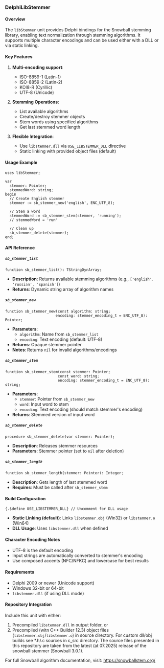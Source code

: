### DelphiLibStemmer

#### Overview
The `libStemmer` unit provides Delphi bindings for the Snowball stemming library, enabling text normalization through stemming algorithms. It supports multiple character encodings and can be used either with a DLL or via static linking.

#### Key Features
1. **Multi-encoding support**:
   - ISO-8859-1 (Latin-1)
   - ISO-8859-2 (Latin-2)
   - KOI8-R (Cyrillic)
   - UTF-8 (Unicode)

2. **Stemming Operations**:
   - List available algorithms
   - Create/destroy stemmer objects
   - Stem words using specified algorithms
   - Get last stemmed word length

3. **Flexible Integration**:
   - Use `libstemmer.dll` via `USE_LIBSTEMMER_DLL` directive
   - Static linking with provided object files (default)

#### Usage Example
```delphi
uses libStemmer;

var
  stemmer: Pointer;
  stemmedWord: string;
begin
  // Create English stemmer
  stemmer := sb_stemmer_new('english', ENC_UTF_8);
  
  // Stem a word
  stemmedWord := sb_stemmer_stem(stemmer, 'running');
  // stemmedWord = 'run'
  
  // Clean up
  sb_stemmer_delete(stemmer);
end;
```

#### API Reference

##### `sb_stemmer_list`
```delphi
function sb_stemmer_list(): TStringDynArray;
```
- **Description**: Returns available stemming algorithms (e.g., `['english', 'russian', 'spanish']`)
- **Returns**: Dynamic string array of algorithm names

##### `sb_stemmer_new`
```delphi
function sb_stemmer_new(const algorithm: string; 
                       encoding: stemmer_encoding_t = ENC_UTF_8): Pointer;
```
- **Parameters**:
  - `algorithm`: Name from `sb_stemmer_list`
  - `encoding`: Text encoding (default: UTF-8)
- **Returns**: Opaque stemmer pointer
- **Notes**: Returns `nil` for invalid algorithms/encodings

##### `sb_stemmer_stem`
```delphi
function sb_stemmer_stem(const stemmer: Pointer; 
                        const word: string; 
                        encoding: stemmer_encoding_t = ENC_UTF_8): string;
```
- **Parameters**:
  - `stemmer`: Pointer from `sb_stemmer_new`
  - `word`: Input word to stem
  - `encoding`: Text encoding (should match stemmer's encoding)
- **Returns**: Stemmed version of input word

##### `sb_stemmer_delete`
```delphi
procedure sb_stemmer_delete(var stemmer: Pointer);
```
- **Description**: Releases stemmer resources
- **Parameters**: Stemmer pointer (set to `nil` after deletion)

##### `sb_stemmer_length`
```delphi
function sb_stemmer_length(stemmer: Pointer): Integer;
```
- **Description**: Gets length of last stemmed word
- **Requires**: Must be called after `sb_stemmer_stem`

#### Build Configuration
```delphi
{.$define USE_LIBSTEMMER_DLL} // Uncomment for DLL usage
```
- **Static Linking (default)**: Links `libstemmer.obj` (Win32) or `libstemmer.o` (Win64)
- **DLL Usage**: Uses `libstemmer.dll` when defined

#### Character Encoding Notes
- UTF-8 is the default encoding
- Input strings are automatically converted to stemmer's encoding
- Use composed accents (NFC/NFKC) and lowercase for best results

#### Requirements
- Delphi 2009 or newer (Unicode support)
- Windows 32-bit or 64-bit
- `libstemmer.dll` (if using DLL mode)

#### Repository Integration
Include this unit with either:
1. Precompiled `libstemmer.dll` in output folder, or
2. Precompiled (witn C++ Builder 12.3) оbject files (`libstemmer.obj`/`libstemmer.o`) in source directory.
   For custom dll/obj builds see *.h/.c sources in c_src directory. The source files presented in this repository are taken from the latest (at 07.2025) release of the snowball stemmer (Snowball 3.0.1).

For full Snowball algorithm documentation, visit: https://snowballstem.org/
